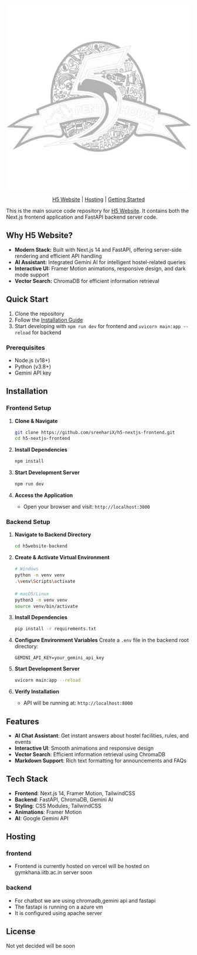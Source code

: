 <div align="center">
  
![h5-logo](public/images/common/H5_Logo_Transparent.png)

[H5 Website] | [Hosting] | [Getting Started]
</div>

This is the main source code repository for [H5 Website]. It contains both the Next.js frontend application and FastAPI backend server code.

[H5 Website]: https://h5-nextjs-frontend.vercel.app/
[Getting Started]: #quick-start
[Hosting]: #hosting

## Why H5 Website?

- **Modern Stack:** Built with Next.js 14 and FastAPI, offering server-side rendering and efficient API handling
- **AI Assistant:** Integrated Gemini AI for intelligent hostel-related queries
- **Interactive UI:** Framer Motion animations, responsive design, and dark mode support
- **Vector Search:** ChromaDB for efficient information retrieval

## Quick Start

1. Clone the repository
2. Follow the [Installation Guide](#installation)
3. Start developing with `npm run dev` for frontend and `uvicorn main:app --reload` for backend

### Prerequisites
- Node.js (v18+)
- Python (v3.8+)
- Gemini API key

## Installation
### Frontend Setup

1. **Clone & Navigate**
   ```bash
   git clone https://github.com/sreehariX/h5-nextjs-frontend.git
   cd h5-nextjs-frontend
   ```

2. **Install Dependencies**
   ```bash
   npm install
   ```

3. **Start Development Server**
   ```bash
   npm run dev
   ```

4. **Access the Application**
   - Open your browser and visit: `http://localhost:3000`
  

### Backend Setup

1. **Navigate to Backend Directory**
   ```bash
   cd h5website-backend
   ```

2. **Create & Activate Virtual Environment**
   ```bash
   # Windows
   python -m venv venv
   .\venv\Scripts\activate

   # macOS/Linux
   python3 -m venv venv
   source venv/bin/activate
   ```

3. **Install Dependencies**
   ```bash
   pip install -r requirements.txt
   ```

4. **Configure Environment Variables**
   Create a `.env` file in the backend root directory:
   ```env
   GEMINI_API_KEY=your_gemini_api_key
   ```

5. **Start Development Server**
   ```bash
   uvicorn main:app --reload
   ```

6. **Verify Installation**
   - API will be running at: `http://localhost:8000`


## Features

- **AI Chat Assistant**: Get instant answers about hostel facilities, rules, and events
- **Interactive UI**: Smooth animations and responsive design
- **Vector Search**: Efficient information retrieval using ChromaDB
- **Markdown Support**: Rich text formatting for announcements and FAQs

## Tech Stack

- **Frontend**: Next.js 14, Framer Motion, TailwindCSS
- **Backend**: FastAPI, ChromaDB, Gemini AI
- **Styling**: CSS Modules, TailwindCSS
- **Animations**: Framer Motion
- **AI**: Google Gemini API

## Hosting 

### frontend
- Frontend is currently hosted on vercel will be hosted on gymkhana.iitb.ac.in server soon


### backend
- For chatbot we are using chromadb,gemini api and fastapi
- The fastapi is running on a azure vm
- It is configured using apache server


## License

Not yet decided will be soon
